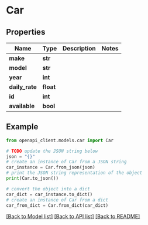 # Car


## Properties

Name | Type | Description | Notes
------------ | ------------- | ------------- | -------------
**make** | **str** |  | 
**model** | **str** |  | 
**year** | **int** |  | 
**daily_rate** | **float** |  | 
**id** | **int** |  | 
**available** | **bool** |  | 

## Example

```python
from openapi_client.models.car import Car

# TODO update the JSON string below
json = "{}"
# create an instance of Car from a JSON string
car_instance = Car.from_json(json)
# print the JSON string representation of the object
print(Car.to_json())

# convert the object into a dict
car_dict = car_instance.to_dict()
# create an instance of Car from a dict
car_from_dict = Car.from_dict(car_dict)
```
[[Back to Model list]](../README.md#documentation-for-models) [[Back to API list]](../README.md#documentation-for-api-endpoints) [[Back to README]](../README.md)


